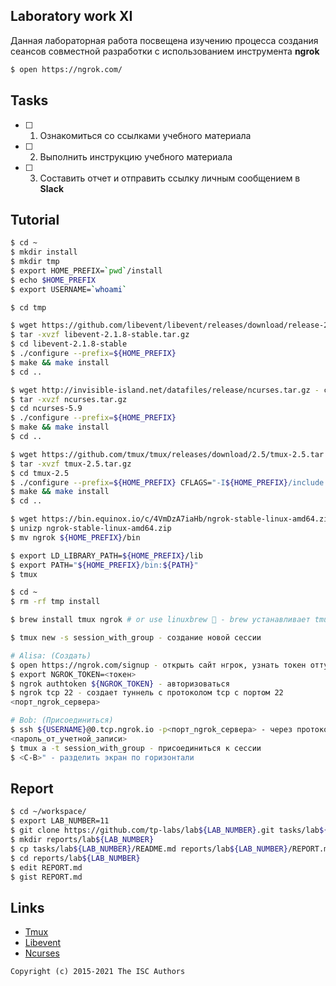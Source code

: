 ## Laboratory work XI

Данная лабораторная работа посвещена изучению процесса создания сеансов совместной разработки с использованием инструмента **ngrok**

```sh
$ open https://ngrok.com/
```

## Tasks

- [ ] 1. Ознакомиться со ссылками учебного материала
- [ ] 2. Выполнить инструкцию учебного материала
- [ ] 3. Составить отчет и отправить ссылку личным сообщением в **Slack**

## Tutorial

```sh
$ cd ~
$ mkdir install
$ mkdir tmp
$ export HOME_PREFIX=`pwd`/install
$ echo $HOME_PREFIX
$ export USERNAME=`whoami`
```

```sh
$ cd tmp
```

```sh
$ wget https://github.com/libevent/libevent/releases/download/release-2.1.8-stable/libevent-2.1.8-stable.tar.gz - скачать libevent 2.1.8 (это асинхронная библиотека уведомлений о событиях)
$ tar -xvzf libevent-2.1.8-stable.tar.gz
$ cd libevent-2.1.8-stable
$ ./configure --prefix=${HOME_PREFIX}
$ make && make install
$ cd ..
```

```sh
$ wget http://invisible-island.net/datafiles/release/ncurses.tar.gz - скачать библиотеку (ncurses), предназначенную для управления ввода-вывода на терминал, позволяет задавать экранные координаты
$ tar -xvzf ncurses.tar.gz
$ cd ncurses-5.9
$ ./configure --prefix=${HOME_PREFIX}
$ make && make install
$ cd ..
```


```sh
$ wget https://github.com/tmux/tmux/releases/download/2.5/tmux-2.5.tar.gz - скачать tmux - терминальный мультиплексор, позволяет создавать несколько терминалов, получать к ним доступ и управлять с одного экрана)
$ tar -xvzf tmux-2.5.tar.gz
$ cd tmux-2.5
$ ./configure --prefix=${HOME_PREFIX} CFLAGS="-I${HOME_PREFIX}/include -I${HOME_PREFIX}/include/ncurses" LDFLAGS="-L${HOME_PREFIX}/lib"
$ make && make install
$ cd ..
```

```sh
$ wget https://bin.equinox.io/c/4VmDzA7iaHb/ngrok-stable-linux-amd64.zip - скачать ngrok - это глобально распределенный обратный прокси-сервер, который работает с вашими веб-сервисами, работающими в любой облачной или частной сети, или на вашем компьютере.
$ unizp ngrok-stable-linux-amd64.zip
$ mv ngrok ${HOME_PREFIX}/bin
```

```sh
$ export LD_LIBRARY_PATH=${HOME_PREFIX}/lib
$ export PATH="${HOME_PREFIX}/bin:${PATH}"
$ tmux
```

```sh
$ cd ~
$ rm -rf tmp install
```

```sh
$ brew install tmux ngrok # or use linuxbrew 🎉 - brew устанавливает tmux и ngrok
```

```sh
$ tmux new -s session_with_group - создание новой сессии
```

```sh
# Alisa: (Создать)
$ open https://ngrok.com/signup - открыть сайт нгрок, узнать токен оттуда
$ export NGROK_TOKEN=<токен>
$ ngrok authtoken ${NGROK_TOKEN} - авторизоваться
$ ngrok tcp 22 - создает туннель с протоколом tcp с портом 22
<порт_ngrok_сервера>
```

```sh
# Bob: (Присоединиться)
$ ssh ${USERNAME}@0.tcp.ngrok.io -p<порт_ngrok_сервера> - через протокол ssh установить соединение с открытой сессий в нгрок
<пароль_от_учетной_записи>
$ tmux a -t session_with_group - присоединиться к сессии
$ <C-B>" - разделить экран по горизонтали
```

## Report

```sh
$ cd ~/workspace/
$ export LAB_NUMBER=11
$ git clone https://github.com/tp-labs/lab${LAB_NUMBER}.git tasks/lab${LAB_NUMBER}
$ mkdir reports/lab${LAB_NUMBER}
$ cp tasks/lab${LAB_NUMBER}/README.md reports/lab${LAB_NUMBER}/REPORT.md
$ cd reports/lab${LAB_NUMBER}
$ edit REPORT.md
$ gist REPORT.md
```

## Links

- [Tmux](https://raw.githubusercontent.com/tmux/tmux/master/README)
- [Libevent](http://libevent.org)
- [Ncurses](http://invisible-island.net/ncurses/)

```
Copyright (c) 2015-2021 The ISC Authors
```
